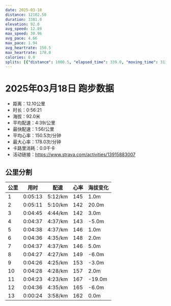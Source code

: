```yaml
---
date: 2025-03-18
distance: 12102.50
duration: 3381.0
elevation: 92.0
avg_speed: 12.89
max_speed: 30.96
avg_pace: 4.66
max_pace: 1.94
avg_heartrate: 150.5
max_heartrate: 178.0
calories: 0.0
splits: [{"distance": 1000.5, "elapsed_time": 339.0, "moving_time": 313.0, "average_speed": 3.2, "pace": 5.208343749999999, "average_heartrate": 145.19808306709265, "elevation_difference": 1.0, "split_number": 1}, {"distance": 1000.0, "elapsed_time": 311.0, "moving_time": 311.0, "average_speed": 3.22, "pace": 5.175993788819875, "average_heartrate": 142.2700964630225, "elevation_difference": 20.0, "split_number": 2}, {"distance": 1000.0, "elapsed_time": 285.0, "moving_time": 285.0, "average_speed": 3.51, "pace": 4.748347578347579, "average_heartrate": 142.2280701754386, "elevation_difference": 3.0, "split_number": 3}, {"distance": 1000.5, "elapsed_time": 277.0, "moving_time": 277.0, "average_speed": 3.61, "pace": 4.616814404432133, "average_heartrate": 143.35018050541515, "elevation_difference": -5.0, "split_number": 4}, {"distance": 1001.0, "elapsed_time": 278.0, "moving_time": 278.0, "average_speed": 3.6, "pace": 4.629638888888889, "average_heartrate": 146.25179856115108, "elevation_difference": 1.0, "split_number": 5}, {"distance": 1001.0, "elapsed_time": 276.0, "moving_time": 276.0, "average_speed": 3.63, "pace": 4.591377410468319, "average_heartrate": 148.13768115942028, "elevation_difference": 2.0, "split_number": 6}, {"distance": 998.5, "elapsed_time": 277.0, "moving_time": 277.0, "average_speed": 3.6, "pace": 4.629638888888889, "average_heartrate": 146.75812274368232, "elevation_difference": 5.0, "split_number": 7}, {"distance": 998.5, "elapsed_time": 267.0, "moving_time": 267.0, "average_speed": 3.74, "pace": 4.456336898395722, "average_heartrate": 149.67790262172284, "elevation_difference": -6.0, "split_number": 8}, {"distance": 1001.0, "elapsed_time": 266.0, "moving_time": 266.0, "average_speed": 3.76, "pace": 4.4326329787234044, "average_heartrate": 153.89097744360902, "elevation_difference": -3.0, "split_number": 9}, {"distance": 1000.0, "elapsed_time": 268.0, "moving_time": 268.0, "average_speed": 3.73, "pace": 4.46828418230563, "average_heartrate": 157.455223880597, "elevation_difference": 2.0, "split_number": 10}, {"distance": 1000.5, "elapsed_time": 263.0, "moving_time": 263.0, "average_speed": 3.8, "pace": 4.385973684210526, "average_heartrate": 167.0380228136882, "elevation_difference": -19.0, "split_number": 11}, {"distance": 1000.5, "elapsed_time": 276.0, "moving_time": 276.0, "average_speed": 3.63, "pace": 4.591377410468319, "average_heartrate": 165.71014492753622, "elevation_difference": -6.0, "split_number": 12}, {"distance": 100.5, "elapsed_time": 24.0, "moving_time": 24.0, "average_speed": 4.19, "pace": 3.977732696897374, "average_heartrate": 162.91666666666666, "elevation_difference": 0.0, "split_number": 13}]
---
```


# 2025年03月18日 跑步数据

- 距离：12.10公里
- 时长：0:56:21
- 海拔：92.0米
- 平均配速：4:39/公里
- 最快配速：1:56/公里
- 平均心率：150.5次/分钟
- 最大心率：178.0次/分钟
- 卡路里消耗：0.0千卡
- 活动链接：https://www.strava.com/activities/13915883007

## 公里分割

| 公里 | 用时 | 配速 | 心率 | 海拔变化 |
|------|------|------|------|------|
| 1 | 0:05:13 | 5:12/km | 145 | 1.0m |
| 2 | 0:05:11 | 5:10/km | 142 | 20.0m |
| 3 | 0:04:45 | 4:44/km | 142 | 3.0m |
| 4 | 0:04:37 | 4:37/km | 143 | -5.0m |
| 5 | 0:04:38 | 4:37/km | 146 | 1.0m |
| 6 | 0:04:36 | 4:35/km | 148 | 2.0m |
| 7 | 0:04:37 | 4:37/km | 146 | 5.0m |
| 8 | 0:04:27 | 4:27/km | 149 | -6.0m |
| 9 | 0:04:26 | 4:25/km | 153 | -3.0m |
| 10 | 0:04:28 | 4:28/km | 157 | 2.0m |
| 11 | 0:04:23 | 4:23/km | 167 | -19.0m |
| 12 | 0:04:36 | 4:35/km | 165 | -6.0m |
| 13 | 0:00:24 | 3:58/km | 162 | 0.0m |


